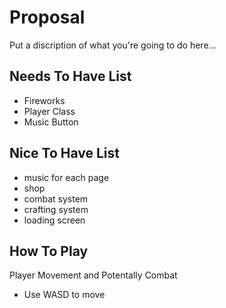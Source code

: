 # Proposal

Put a discription of what you're going to do here...

## Needs To Have List

- Fireworks
- Player Class
- Music Button

## Nice To Have List

- music for each page
- shop
- combat system
- crafting system
- loading screen

## How To Play
Player Movement and Potentally Combat
- Use WASD to move
